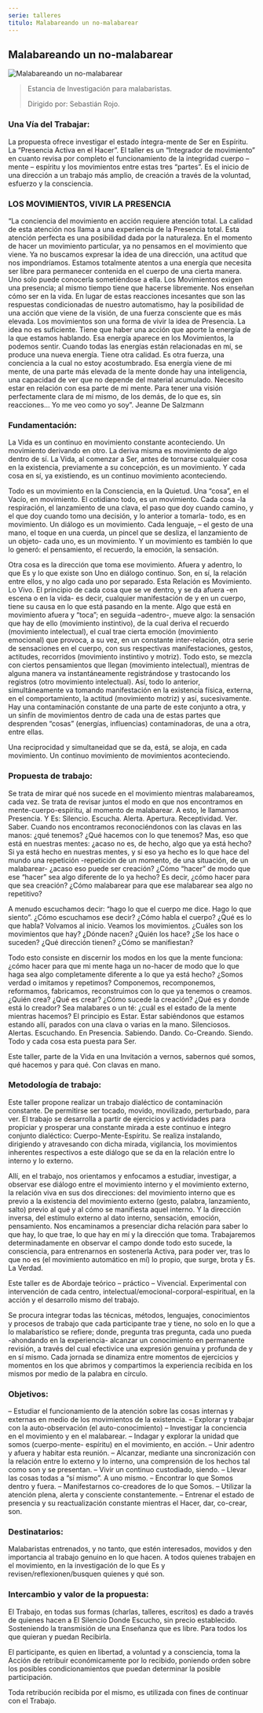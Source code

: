 ```yaml
---
serie: talleres
titulo: Malabareando un no-malabarear
---
```


## Malabareando un no-malabarear

![Malabareando un no-malabarear](/img/malabareando-un-no-malabarear.webp)

> Estancia de Investigación para malabaristas.
>
> Dirigido por: Sebastián Rojo.


### Una Vía del Trabajar:

La propuesta ofrece investigar el estado íntegra-mente de Ser en Espíritu. La “Presencia Activa en el Hacer”.
El taller es un “Integrador de movimiento” en cuanto revisa por
completo el funcionamiento de la integridad cuerpo – mente – espíritu y los movimientos entre estas tres “partes”. Es el inicio de una dirección a un trabajo más amplio, de creación a través de la voluntad, esfuerzo y la consciencia.

### LOS MOVIMIENTOS, VIVIR LA PRESENCIA

“La conciencia del movimiento en acción requiere atención total. La calidad de esta atención nos llama a una experiencia de la Presencia total. Esta atención perfecta es una posibilidad dada por la naturaleza. En el momento de hacer un movimiento particular, ya no pensamos en el movimiento que viene. Ya no buscamos expresar la idea de una dirección, una actitud que nos impondríamos.
Estamos totalmente atentos a una energía que necesita ser libre para permanecer contenida en el cuerpo de una cierta manera. Uno solo puede conocerla sometiéndose a ella.
Los Movimientos exigen una presencia; al mismo tiempo tiene que hacerse libremente. Nos enseñan cómo ser en la vida. En lugar de estas reacciones incesantes que son las respuestas condicionadas de nuestro automatismo, hay la posibilidad de una acción que viene de la visión, de una fuerza consciente que es más elevada. Los movimientos son una forma de vivir la idea de Presencia. La idea no es suficiente. Tiene que haber una acción que aporte la energía de la que estamos hablando. Esa energía aparece en los Movimientos, la podemos sentir. Cuando todas las
energías están relacionadas en mí, se produce una nueva energía. Tiene otra calidad. Es otra fuerza, una conciencia a la cual no estoy acostumbrado. Esa energía viene de mi mente, de una parte más elevada de la mente donde hay una inteligencia, una capacidad de ver que no depende del material acumulado. Necesito estar en relación con esa parte de mi mente. Para tener una visión perfectamente clara de mí mismo, de los demás, de lo que es, sin reacciones… Yo me veo como yo soy”.
Jeanne De Salzmann

### Fundamentación:

La Vida es un continuo en movimiento constante aconteciendo. Un movimiento derivando en otro. La deriva misma es movimiento de algo dentro de sí.
La Vida, al comenzar a Ser, antes de tornarse cualquier cosa en la existencia,
previamente a su concepción, es un movimiento. Y cada cosa en sí, ya existiendo, es un continuo movimiento aconteciendo.

Todo es un movimiento en la Consciencia, en la Quietud. Una “cosa”, en el Vacío, en
movimiento.
El cotidiano todo, es un movimiento. Cada cosa -la respiración, el lanzamiento de una clava, el paso que doy cuando camino, y el que doy cuando tomo una decisión, y lo anterior a tomarla- todo, es en movimiento.
Un diálogo es un movimiento.
Cada lenguaje, – el gesto de una mano, el toque en una cuerda, un pincel que se desliza, el lanzamiento de un objeto- cada uno, es un movimiento. Y un movimiento es también lo que lo generó: el pensamiento, el recuerdo, la emoción, la sensación.

Otra cosa es la dirección que toma ese movimiento.
Afuera y adentro, lo que Es y lo que existe son Uno en diálogo continuo. Son, en sí, la
relación entre ellos, y no algo cada uno por separado. Esta Relación es Movimiento. Lo Vivo.
El principio de cada cosa que se ve dentro, y se da afuera -en escena o en la vida- es
decir, cualquier manifestación de y en un cuerpo, tiene su causa en lo que está pasando en la mente.
Algo que está en movimiento afuera y “toca”; en seguida –adentro-, mueve algo: la
sensación que hay de ello (movimiento instintivo), de la cual deriva el recuerdo
(movimiento intelectual), el cual trae cierta emoción (movimiento emocional) que provoca, a su vez, en un constante inter-relación, otra serie de sensaciones en el cuerpo, con sus respectivas manifestaciones, gestos, actitudes, recorridos (movimiento instintivo y motriz).
Todo esto, se mezcla con ciertos pensamientos que llegan (movimiento intelectual),
mientras de alguna manera va instantáneamente registrándose y trastocando los
registros (otro movimiento intelectual). Así, todo lo anterior, simultáneamente va tomando manifestación en la existencia física, externa, en el comportamiento, la actitud
(movimiento motriz) y así, sucesivamente.
Hay una contaminación constante de una parte de este conjunto a otra, y un sinfín de movimientos dentro de cada una de estas partes que desprenden “cosas” (energías, influencias) contaminadoras, de una a otra, entre ellas.

Una reciprocidad y simultaneidad que se da, está, se aloja, en cada movimiento.
Un continuo movimiento de movimientos aconteciendo.

### Propuesta de trabajo:

Se trata de mirar qué nos sucede en el movimiento mientras malabareamos, cada vez.
Se trata de revisar juntos el modo en que nos encontramos en mente-cuerpo-espíritu, al momento de malabarear.
A esto, le llamamos Presencia. Y Es: Silencio. Escucha. Alerta. Apertura. Receptividad.
Ver. Saber.
Cuando nos encontramos reconociéndonos con las clavas en las manos:
¿qué tenemos?
¿Qué hacemos con lo que tenemos?
Mas, eso que está en nuestras mentes:
¿acaso no es, de hecho, algo que ya está hecho?
Si ya está hecho en nuestras mentes, y si eso ya hecho es lo que hace del mundo una
repetición -repetición de un momento, de una situación, de un malabarear-
¿acaso eso puede ser creación?
¿Cómo “hacer” de modo que ese “hacer” sea algo diferente de lo ya hecho? Es decir,
¿cómo hacer para que sea creación? ¿Cómo malabarear para que ese malabarear sea
algo no repetitivo?

A menudo escuchamos decir: “hago lo que el cuerpo me dice. Hago lo que siento”.
¿Cómo escuchamos ese decir? ¿Cómo habla el cuerpo? ¿Qué es lo que habla?
Volvamos al inicio. Veamos los movimientos. ¿Cuáles son los movimientos que hay?
¿Dónde nacen? ¿Quién los hace? ¿Se los hace o suceden? ¿Qué dirección tienen?
¿Cómo se manifiestan?

Todo esto consiste en discernir los modos en los que la mente funciona: ¿cómo hacer
para que mi mente haga un no-hacer de modo que lo que haga sea algo completamente diferente a lo que ya está hecho?
¿Somos verdad o imitamos y repetimos? Componemos, recomponemos, reformamos,
fabricamos, reconstruimos con lo que ya tenemos o creamos. ¿Quién crea? ¿Qué es
crear? ¿Cómo sucede la creación? ¿Qué es y donde está lo creador?
Sea malabares o un té: ¿cuál es el estado de la mente mientras hacemos?
El principio es Estar.
Estar sabiéndonos que estamos estando allí, parados con una clava o varias en la mano.
Silenciosos. Alertas. Escuchando. En Presencia. Sabiendo. Dando. Co-Creando. Siendo.
Todo y cada cosa esta puesta para Ser.

Este taller, parte de la Vida en una Invitación a vernos, sabernos qué somos, qué
hacemos y para qué. Con clavas en mano.

### Metodología de trabajo:

Este taller propone realizar un trabajo dialéctico de contaminación constante. De
permitirse ser tocado, movido, movilizado, perturbado, para ver.
El trabajo se desarrolla a partir de ejercicios y actividades para propiciar y prosperar una constante mirada a este continuo e íntegro conjunto dialéctico: Cuerpo-Mente-Espíritu.
Se realiza instalando, dirigiendo y atravesando con dicha mirada, vigilancia, los
movimientos inherentes respectivos a este diálogo que se da en la relación entre lo
interno y lo externo.

Allí, en el trabajo, nos orientamos y enfocamos a estudiar, investigar, a observar ese
diálogo entre el movimiento interno y el movimiento externo, la relación viva en sus dos direcciones: del movimiento interno que es previo a la existencia del movimiento externo (gesto, palabra, lanzamiento, salto) previo al qué y al cómo se manifiesta aquel interno. Y la dirección inversa, del estímulo externo al dato interno, sensación, emoción, pensamiento.
Nos encaminamos a presenciar dicha relación para saber lo que hay, lo que trae, lo que hay en mí y la dirección que toma.
Trabajaremos determinadamente en observar el campo donde todo esto sucede, la
consciencia, para entrenarnos en sostenerla Activa, para poder ver, tras lo que no es (el movimiento automático en mí) lo propio, que surge, brota y Es. La Verdad.

Este taller es de Abordaje teórico – práctico – Vivencial. Experimental con intervención de cada centro, intelectual/emocional-corporal-espiritual, en la acción y el desarrollo mismo del trabajo.

Se procura integrar todas las técnicas, métodos, lenguajes, conocimientos y procesos de trabajo que cada participante trae y tiene, no solo en lo que a lo malabarístico se refiere; donde, pregunta tras pregunta, cada uno pueda -ahondando en la experiencia- alcanzar un conocimiento en permanente revisión, a través del cual efectivice una expresión genuina y profunda de y en sí mismo.
Cada jornada se dinamiza entre momentos de ejercicios y momentos en los que abrimos y compartimos la experiencia recibida en los mismos por medio de la palabra en círculo.

### Objetivos:

– Estudiar el funcionamiento de la atención sobre las cosas internas y externas en
medio de los movimientos de la existencia.
– Explorar y trabajar con la auto-observación (el auto-conocimiento)
– Investigar la conciencia en el movimiento y en el malabarear.
– Indagar y explorar la unidad que somos (cuerpo-mente- espíritu) en el movimiento,
en acción.
– Unir adentro y afuera y habitar esta reunión.
– Alcanzar, mediante una sincronización con la relación entre lo externo y lo interno,
una comprensión de los hechos tal como son y se presentan.
– Vivir un continuo custodiado, siendo.
– Llevar las cosas todas a “sí mismo”. A uno mismo.
– Encontrar lo que Somos dentro y fuera.
– Manifestarnos co-creadores de lo que Somos.
– Utilizar la atención plena, alerta y consciente constantemente.
– Entrenar el estado de presencia y su reactualización constante mientras el Hacer, dar, co-crear, son.

### Destinatarios:

Malabaristas entrenados, y no tanto, que estén interesados, movidos y den importancia al trabajo genuino en lo que hacen. A todos quienes trabajen en el movimiento, en la
investigación de lo que Es y revisen/reflexionen/busquen quienes y qué son.

### Intercambio y valor de la propuesta:

El Trabajo, en todas sus formas (charlas, talleres, escritos) es dado a través de quienes hacen a El Silencio Donde Escucho, sin precio establecido. Sosteniendo la transmisión de una Enseñanza que es libre. Para todos los que quieran y puedan Recibirla.

El participante, es quien en libertad, a voluntad y a consciencia, toma la Acción de retribuir económicamente por lo recibido, poniendo orden sobre los posibles condicionamientos que puedan determinar la posible participación.

Toda retribución recibida por el mismo, es utilizada con fines de continuar con el Trabajo.
